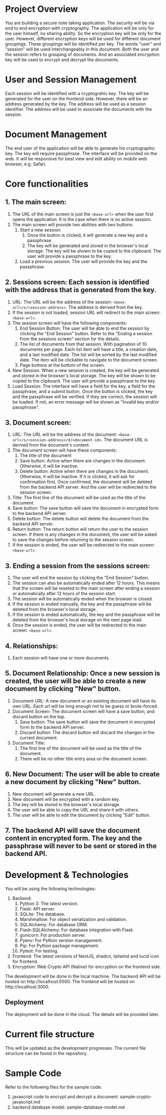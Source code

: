 # Project Overview

You are building a secure note taking application. The security will be via end to end encryption with cryptography.
The application will be only for the user himself, no sharing ability. So the encryption key will be only for the user.
However, different encryption keys will be used for different document groupings. These groupings will be identified per
key. The words "user" and "session" will be used interchangeably in this document. Both the user and the session refers
to grouping of documents. And an associated encryption key will be used to encrypt and decrypt the documents.

# User and Session Management

Each session will be identified with a cryptograhic key. The key will be generated for the user on the frontend side.
However, there will be an address generated by the key. The address will be used as a session identifier. The address
will be used to associate the documents with the session.

# Document Management

The end user of the application will be able to generate his cryptographic key.
The key will require passphrase. The interface will be provided on the web. It will
be responsive for best view and edit ability on mobile web browser, e.g. Safari.

# Core functionalities

## 1. The main screen:

1. The URL of the main screen is just the `<base-url>` when the user first opens the application. It is the case when there is no active session.
2. The main screen will provide two abilities with two buttons:
   1. Start a new session:
      1. Once the button is clicked, it will generate a new key and a passphrase.
      2. The key will be generated and stored in the browser's local storage. The key will be shown to be copied to the clipboard. The user will provide a passphrase to the key.
   2. Load a previous session: The user will provide the key and the passphrase.

## 2. Sessions screen: Each session is identified with the address that is generated from the key.

1.  URL: The URL will be the address of the session: `<base-url>/s/<session-address>`. The address is derived from the key.
2.  If the session is not loaded, session URL will redirect to the main screen: `<base-url>`.
3.  The session screen will have the following components:
    1.  End Session Button: The user will be able to end the session by clicking the "End Session" button. Refer to the "Ending a session from the sessions screen" section for the details.
    2.  The list of documents from that session. With pagination of 10 documents per page. Each list item will have a title, a creation date, and a last modified date. The list will be sorted by the last modified date. The item will be clickable to navigate to the document screen.
    3.  Page buttons at the bottom of the screen.
4.  New Session: When a new session is created, the key will be generated and stored in the browser's local storage. The key will be shown to be copied to the clipboard. The user will provide a passphrase to the key.
5.  Load Session: The interface will have a field for the key, a field for the passphrase, and a submit button. Once the button is clicked, the key and the passphrase will be verified. If they are correct, the session will be loaded. If not, an error message will be shown as "Invalid key and/or passphrase".

## 3. Document screen:

1.  URL: The URL will be the address of the document: `<base-url>/s/<session-address>/d/<document-id>`. The document URL is derived from the document's content.
2.  The document screen will have these components:
    1.  The title of the document
    2.  Save button: Active when there are changes in the document. Otherwise, it will be inactive.
    3.  Delete button: Active when there are changes in the document. Otherwise, it will be inactive. If it is clicked, it will ask for confirmation first. Once confirmed, the document will be deleted from the backend API server. And the user will be redirected to the session screen.
3.  Title: The first line of the document will be used as the title of the document.
4.  Save button: The save button will save the document in encrypted form to the backend API server.
5.  Delete button: The delete button will delete the document from the backend API server.
6.  Return button: The return button will return the user to the session screen. If there is any changes in the document, the user will be asked to save the changes before returning to the session screen.
7.  If the session is ended, the user will be redirected to the main screen: `<base-url>`.

## 3. Ending a session from the sessions screen:

1.  The user will end the session by clicking the "End Session" button.
2.  The session can also be automatically ended after 12 hours. This means that the screen will be reseted to the main screen after ending a session or automatically after 12 hours of the session start.
3.  The session will be automatically ended when the browser is closed.
4.  If the session is ended manually, the key and the passphrase will be deleted from the browser's local storage.
5.  If the session is ended automatically, the key and the passphrase will be deleted from the browser's local storage on the next page load.
6.  Once the session is ended, the user will be redirected to the main screen: `<base-url>`.

## 4. Relationships:

1.  Each session will have one or more documents.

## 5. Document Relationship: Once a new session is created, the user will be able to create a new document by clicking "New" button.

1.  Document URL: A new document or an existing document will have its own URL. Each url will be long enough not to be guess or brute-forced.
2.  Document Screen: The document screen will have a save button, and discard button on the top.
    1. Save button: The save button will save the document in encrypted form to the backend API server.
    2. Discard button: The discard button will discard the changes in the current document.
3.  Document Title:
    1. The first line of the document will be used as the title of the document.
    2. There will be no other title entry area on the document screen.

## 6. New Document: The user will be able to create a new document by clicking "New" button.

1.  New document will generate a new URL.
2.  New document will be encrypted with a random key.
3.  The key will be stored in the browser's local storage.
4.  The user will be able to copy the URL and share it with others.
5.  The user will be able to edit the document by clicking "Edit" button.

## 7. The backend API will save the document content in encrypted form. The key and the passphrase will never to be sent or stored in the backend API.

# Development & Technologies

You will be using the following technologies:

1. Backend:
   1. Python 3: The latest version.
   2. Flask: API server.
   3. SQLite: The database.
   4. Marshmallow: For object serialization and validation.
   5. SQLAlchemy: For database ORM.
   6. Flask-SQLAlchemy: For database integration with Flask.
   7. gunicorn: For production server.
   8. Pyenv: For Python version management.
   9. Pip: For Python package management.
   10. Pytest: For testing.
2. Frontend: The latest versions of NextJS, shadcn, tailwind and lucid icon for frontend.
3. Encryption: Web Crypto API (Native) for encryption on the frontend side.

The development will be done in the local machine. The backend API will be hosted on http://localhost:5000. The frontend
will be hosted on http://localhost:3000.

## Deployment

The deployment will be done in the cloud. The details will be provided later.

# Current file structure

This will be updated as the development progresses. The current file structure can be found in the repository.

# Sample Code

Refer to the following files for the sample code:

1. javascript code to encrypt and decrypt a document: sample-crypto-javascript.md
2. backend database model: sample-database-model.md
